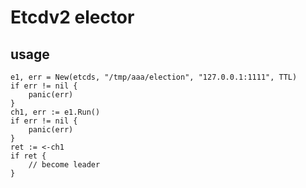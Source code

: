 # Etcdv2 elector
## usage

	e1, err = New(etcds, "/tmp/aaa/election", "127.0.0.1:1111", TTL)
	if err != nil {
		panic(err)
	}
	ch1, err := e1.Run()
	if err != nil {
		panic(err)
	}
    ret := <-ch1
    if ret {
        // become leader
    }
